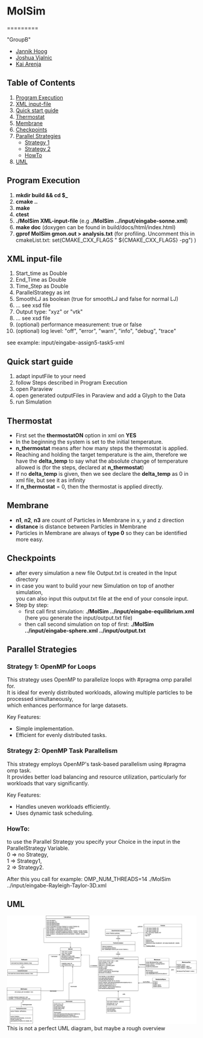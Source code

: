 # MolSim
=========

"GroupB"  
- [Jannik Hoog](https://github.com/JannikHoog)
- [Joshua Vjalnic](https://github.com/joshtheflash)
- [Kai Arenja](https://github.com/KaiA02)

## Table of Contents
1. [Program Execution](#program-execution)
2. [XML input-file](#xml-input-file)
3. [Quick start guide](#quick-start-guide)
4. [Thermostat](#thermostat)
5. [Membrane](#membrane)
6. [Checkpoints](#checkpoints)
7. [Parallel Strategies](#parallel-strategies)
   - [Strategy 1](#strategy-1-openmp-for-loops)
   - [Strategy 2](#strategy-2-openmp-task-parallelism)
   - [HowTo](#howto)
8. [UML](#uml)

## Program Execution

1. **mkdir build && cd $_**
2. **cmake ..**
3. **make**
4. **ctest**
5. **./MolSim XML-input-file** (e.g **./MolSim ../input/eingabe-sonne.xml**)
6. **make doc**  (doxygen can be found in build/docs/html/index.html)
7. **gprof MolSim gmon.out > analysis.txt** (for profiling. Uncomment this in cmakeList.txt: set(CMAKE_CXX_FLAGS "
   ${CMAKE_CXX_FLAGS} -pg") )

## XML input-file

1. Start_time as Double
2. End_Time as Double
3. Time_Step as Double
4. ParallelStrategy as int
5. SmoothLJ as boolean (true for smoothLJ and false for normal LJ)
6. ... see xsd file
7. Output type: "xyz" or "vtk"
8. ... see xsd file
9. (optional) performance measurement: true or false
10. (optional) log level: "off", "error", "warn", "info", "debug", "trace"

see example:  input/eingabe-assign5-task5-xml  

## Quick start guide

1. adapt inputFile to your need
2. follow Steps described in Program Execution
3. open Paraview
4. open generated outputFiles in Paraview and add a Glyph to the Data
5. run Simulation

## Thermostat

- First set the **thermostatON** option in xml on **YES**
- In the beginning the system is set to the initial temperature.
- **n_thermostat** means after how many steps the thermostat is applied.
- Reaching and holding the target temperature is the aim, therefore we have the **delta_temp** to say what the absolute
  change of temperature allowed is (for the steps, declared at **n_thermostat**)
- If no **delta_temp** is given, then we see declare the **delta_temp** as 0 in xml file, but see it as infinity
- If **n_thermostat** = 0, then the thermostat is applied directly.

## Membrane

- **n1**, **n2**, **n3** are count of Particles in Membrane in x, y and z direction
- **distance** is distance between Particles in Membrane
- Particles in Membrane are always of **type 0** so they can be identified more easy.

## Checkpoints

- after every simulation a new file Output.txt is created in the Input directory
- in case you want to build your new Simulation on top of another simulation,  
  you can also input this output.txt file at
  the end of your console input.
- Step by step:
    - first call first simulation: **./MolSim ../input/eingabe-equilibrium.xml**
      (here you generate the input/output.txt file)
    - then call second simulation on top of first: **./MolSim ../input/eingabe-sphere.xml ../input/output.txt**

## Parallel Strategies

### Strategy 1: **OpenMP for Loops**
This strategy uses OpenMP to parallelize loops with #pragma omp parallel for.   
It is ideal for evenly distributed workloads, allowing multiple particles to be processed simultaneously,  
which enhances performance for large datasets. 
  
Key Features:    
   - Simple implementation.  
   - Efficient for evenly distributed tasks.
  
### Strategy 2: **OpenMP Task Parallelism**
This strategy employs OpenMP's task-based parallelism using #pragma omp task.   
It provides better load balancing and resource utilization, particularly for workloads that vary significantly.  

  Key Features:
   - Handles uneven workloads efficiently.  
   - Uses dynamic task scheduling.

### HowTo:
to use the Parallel Strategy you specify your Choice in the input in the ParallelStrategy Variable.   
0 => no Strategy,  
1 => Strategy1,   
2 => Strategy2.   
  
After this you call for example: OMP_NUM_THREADS=14 ./MolSim ../input/eingabe-Rayleigh-Taylor-3D.xml

## UML
![UML](images/UML.png)
This is not a perfect UML diagram, but maybe a rough overview


